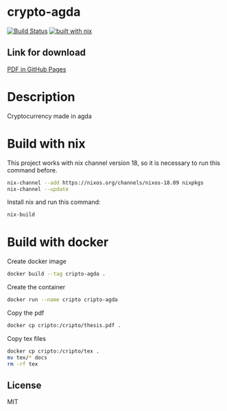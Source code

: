 # crypto-agda

[![Build Status](https://travis-ci.com/guilhermehas/cripto-agda.svg?branch=master)](https://travis-ci.com/guilhermehas/cripto-agda)
[![built with nix](https://builtwithnix.org/badge.svg)](https://builtwithnix.org)

## Link for download
[PDF in GitHub Pages](https://guilhermehas.github.io/cripto-agda/thesis.pdf)

# Description
Cryptocurrency made in agda

# Build with nix
This project works with nix channel version 18, so it is necessary to run this command before.
```bash
nix-channel --add https://nixos.org/channels/nixos-18.09 nixpkgs
nix-channel --update
```

Install nix and run this command:
```bash
nix-build
```

# Build with docker
Create docker image
```bash
docker build --tag cripto-agda .
```

Create the container
```bash
docker run --name cripto cripto-agda
```

Copy the pdf
```bash
docker cp cripto:/cripto/thesis.pdf .
```

Copy tex files
```bash
docker cp cripto:/cripto/tex .
mv tex/* docs
rm -rf tex
```


License
----
MIT
